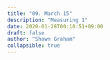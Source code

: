 ```yaml
---
title: "09. March 15"
description: "Measuring 1"
date: 2020-01-28T00:10:51+09:00
draft: false
author: "Shawn Graham"
collapsible: true
---
```

